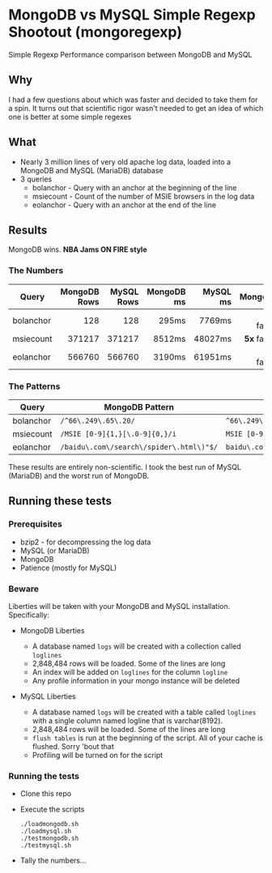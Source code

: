 MongoDB vs MySQL Simple Regexp Shootout (mongoregexp)
===========

Simple Regexp Performance comparison between MongoDB and MySQL


## Why

I had a few questions about which was faster and decided to take them for a spin.
It turns out that scientific rigor wasn't needed to get an idea of which one
is better at some simple regexes


## What
* Nearly 3 million lines of very old apache log data, loaded into
  a MongoDB and MySQL (MariaDB) database
* 3 queries
  * bolanchor - Query with an anchor at the beginning of the line
  * msiecount - Count of the number of MSIE browsers in the log data
  * eolanchor - Query with an anchor at the end of the line

## Results
  MongoDB wins.  **NBA Jams ON FIRE style**

### The Numbers
Query|MongoDB Rows|MySQL Rows|MongoDB ms|MySQL ms|MongoDB
-----|-----:|-----:|-----:|-----:|-----:
bolanchor|128|128|295ms|7769ms|**26x** faster
msiecount|371217|371217|8512ms|48027ms|**5x** faster
eolanchor|566760|566760|3190ms|61951ms|**19x** faster

### The Patterns
Query|MongoDB Pattern|MySQL Pattern
---|---|---
bolanchor|`/^66\.249\.65\.20/`|`^66\.249\.65\.20`
msiecount|`/MSIE [0-9]{1,}[\.0-9]{0,}/i`|`MSIE [0-9]{1,}[\.0-9]{0,}`
eolanchor|`/baidu\.com\/search\/spider\.html\)"$/`|`baidu\.com\/search\/spider\.html\)"$`

These results are entirely non-scientific.  I took the best run of MySQL (MariaDB) and the worst run of MongoDB.

## Running these tests
### Prerequisites
* bzip2 - for decompressing the log data
* MySQL (or MariaDB)
* MongoDB
* Patience (mostly for MySQL)

### Beware
Liberties will be taken with your MongoDB and MySQL installation.  Specifically:
* MongoDB Liberties
  * A database named `logs` will be created with a collection called `loglines`
  * 2,848,484 rows will be loaded.   Some of the lines are long
  * An index will be added on `loglines` for the column `logline`
  * Any profile information in your mongo instance will be deleted

* MySQL Liberties
  * A database named `logs` will be created with a table called `loglines` with a single column
    named logline that is varchar(8192).
  * 2,848,484 rows will be loaded.   Some of the lines are long
  * `flush tables` is run at the beginning of the script.  All of your cache is flushed.   Sorry 'bout that
  * Profiling will be turned on for the script

### Running the tests
* Clone this repo
* Execute the scripts

  ```
  ./loadmongodb.sh
  ./loadmysql.sh
  ./testmongodb.sh
  ./testmysql.sh
  ```
* Tally the numbers...
